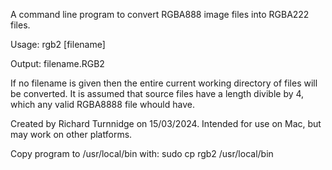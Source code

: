A command line program to convert RGBA888 image files into RGBA222 files.

Usage: rgb2 [filename]

Output: filename.RGB2

If no filename is given then the entire current working directory of files will be converted.
It is assumed that source files have a length divible by 4, which any valid RGBA8888 file whould have.

Created by Richard Turnnidge on 15/03/2024.
Intended for use on Mac, but may work on other platforms.

Copy program to /usr/local/bin
with:
sudo cp rgb2 /usr/local/bin
